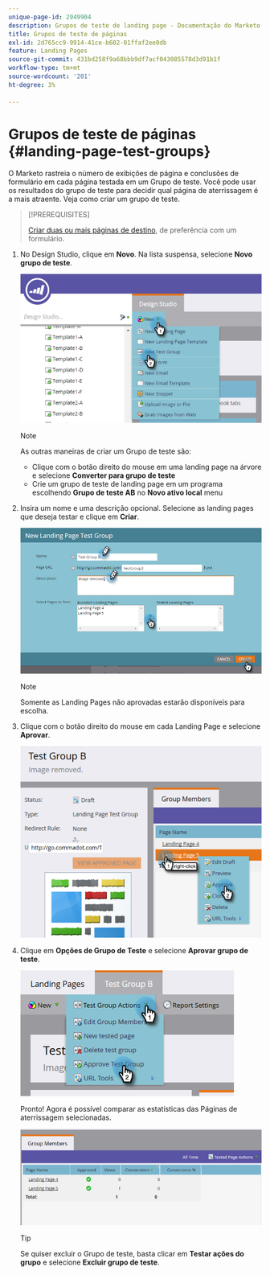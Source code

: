 ```yaml
---
unique-page-id: 2949904
description: Grupos de teste de landing page - Documentação do Marketo - Documentação do produto
title: Grupos de teste de páginas
exl-id: 2d765cc9-9914-41ce-b602-01ffaf2ee0db
feature: Landing Pages
source-git-commit: 431bd258f9a68bbb9df7acf043085578d3d91b1f
workflow-type: tm+mt
source-wordcount: '201'
ht-degree: 3%

---
```


# Grupos de teste de páginas {#landing-page-test-groups}

O Marketo rastreia o número de exibições de página e conclusões de formulário em cada página testada em um Grupo de teste. Você pode usar os resultados do grupo de teste para decidir qual página de aterrissagem é a mais atraente. Veja como criar um grupo de teste.

>[!PREREQUISITES]
>
>[Criar duas ou mais páginas de destino](/help/marketo/getting-started/quick-wins/landing-page-with-a-form.md), de preferência com um formulário.

1. No Design Studio, clique em **Novo**. Na lista suspensa, selecione **Novo grupo de teste**.

   ![](assets/image2015-8-5-13-3a32-3a50.png)

   >[!NOTE]
   >
   >As outras maneiras de criar um Grupo de teste são:
   >
   >* Clique com o botão direito do mouse em uma landing page na árvore e selecione **Converter para grupo de teste**
   >* Crie um grupo de teste de landing page em um programa escolhendo **Grupo de teste AB** no **Novo ativo local** menu

1. Insira um nome e uma descrição opcional. Selecione as landing pages que deseja testar e clique em **Criar**.

   ![](assets/image2015-8-5-13-3a39-3a10.png)

   >[!NOTE]
   >
   >Somente as Landing Pages não aprovadas estarão disponíveis para escolha.

1. Clique com o botão direito do mouse em cada Landing Page e selecione **Aprovar**.

   ![](assets/three-1.png)

1. Clique em **Opções de Grupo de Teste** e selecione **Aprovar grupo de teste**.

   ![](assets/four-1.png)

   Pronto! Agora é possível comparar as estatísticas das Páginas de aterrissagem selecionadas.

   ![](assets/five.png)

   >[!TIP]
   >
   >Se quiser excluir o Grupo de teste, basta clicar em **Testar ações do grupo** e selecione **Excluir grupo de teste**.
